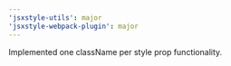 ```yaml
---
'jsxstyle-utils': major
'jsxstyle-webpack-plugin': major
---
```


Implemented one className per style prop functionality.
